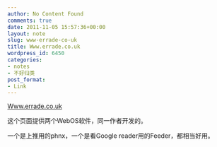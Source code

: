 ```yaml
---
author: No Content Found
comments: true
date: 2011-11-05 15:57:36+00:00
layout: note
slug: www-errade-co-uk
title: Www.errade.co.uk
wordpress_id: 6450
categories:
- notes
- 不好归类
post_format:
- Link
---
```


[Www.errade.co.uk](http://www.errade.co.uk/)

这个页面提供两个WebOS软件，同一作者开发的。





一个是上推用的phnx，一个是看Google reader用的Feeder，都相当好用。
